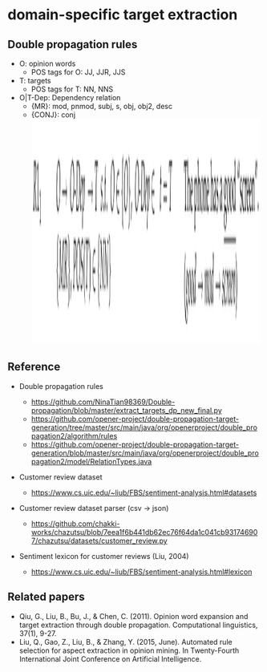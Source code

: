 # domain-specific target extraction

## Double propagation rules
* O: opinion words 
    - POS tags for O: JJ, JJR, JJS
* T: targets
    - POS tags for T: NN, NNS
* O|T-Dep: Dependency relation
    - {MR}: mod, pnmod, subj, s, obj, obj2, desc
    - {CONJ}: conj
<img src="assets/R11.png" height = "450"></img>

## Reference
* Double propagation rules
    - https://github.com/NinaTian98369/Double-propagation/blob/master/extract_targets_dp_new_final.py
    - https://github.com/opener-project/double-propagation-target-generation/tree/master/src/main/java/org/openerproject/double_propagation2/algorithm/rules
    - https://github.com/opener-project/double-propagation-target-generation/blob/master/src/main/java/org/openerproject/double_propagation2/model/RelationTypes.java

* Customer review dataset
    - https://www.cs.uic.edu/~liub/FBS/sentiment-analysis.html#datasets
* Customer review dataset parser (csv -> json)
    - https://github.com/chakki-works/chazutsu/blob/7eea1f6b441db62ec76f64da1c041cb931746907/chazutsu/datasets/customer_review.py
* Sentiment lexicon for customer reviews (Liu, 2004)
    - https://www.cs.uic.edu/~liub/FBS/sentiment-analysis.html#lexicon

## Related papers
* Qiu, G., Liu, B., Bu, J., & Chen, C. (2011). Opinion word expansion and target extraction through double propagation. Computational linguistics, 37(1), 9-27.
* Liu, Q., Gao, Z., Liu, B., & Zhang, Y. (2015, June). Automated rule selection for aspect extraction in opinion mining. In Twenty-Fourth International Joint Conference on Artificial Intelligence.

<!--
## Obsolete
* MDSD dataset
    - https://www.cs.jhu.edu/~mdredze/datasets/sentiment/
* MDSD datset parser (xml -> json)
    - https://github.com/robbymeals/word_vectors/blob/d829159e017695eb716413a02e3eee78fb86de25/src/mdsd2json.py
-->